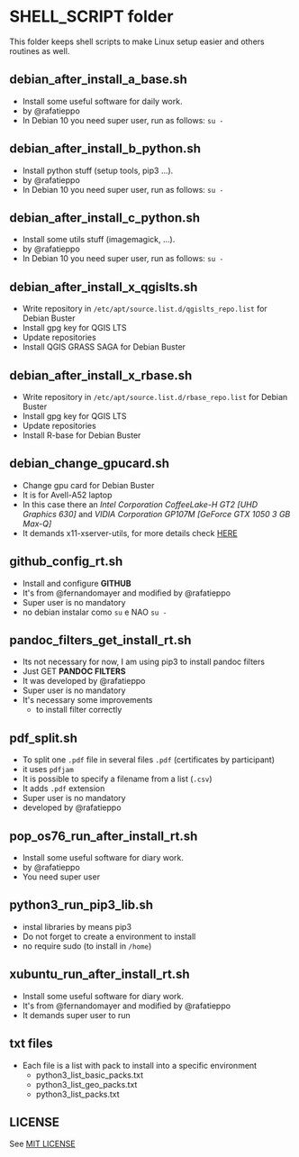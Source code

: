 # SHELL_SCRIPT folder

This folder keeps shell scripts to make Linux setup easier and others
routines as well.

## debian_after_install_a_base.sh

- Install some useful software for daily work.
- by @rafatieppo
- In Debian 10 you need super user, run as follows:
    `su -`

## debian_after_install_b_python.sh

- Install python stuff (setup tools, pip3 ...).
- by @rafatieppo
- In Debian 10 you need super user, run as follows:
    `su -`

## debian_after_install_c_python.sh

- Install some utils stuff (imagemagick, ...).
- by @rafatieppo
- In Debian 10 you need super user, run as follows:
    `su -`

## debian_after_install_x_qgislts.sh

- Write repository in `/etc/apt/source.list.d/qgislts_repo.list` for Debian Buster
- Install gpg key for QGIS LTS
- Update repositories
- Install QGIS GRASS SAGA for Debian Buster

## debian_after_install_x_rbase.sh

- Write repository in `/etc/apt/source.list.d/rbase_repo.list` for Debian Buster
- Install gpg key for QGIS LTS
- Update repositories
- Install R-base for Debian Buster

## debian_change_gpucard.sh

- Change gpu card for Debian Buster
- It is for Avell-A52 laptop 
- In this case there an *Intel Corporation CoffeeLake-H GT2 [UHD Graphics 630]* and *VIDIA Corporation GP107M [GeForce GTX 1050 3 GB Max-Q]*
- It demands x11-xserver-utils, for more details check [HERE](https://rafatieppo.github.io/post/2020_05_25_debian_nvidia/)

## github_config_rt.sh

- Install and configure **GITHUB**
- It's from @fernandomayer and modified by @rafatieppo
- Super user is no mandatory
- no debian instalar como `su` e NAO `su -`

## pandoc_filters_get_install_rt.sh

- Its not necessary for now, I am using pip3 to install pandoc filters
- Just GET **PANDOC FILTERS**
- It was developed by @rafatieppo
- Super user is no mandatory
- It's necessary some improvements
    - to install filter correctly

## pdf_split.sh

- To split one ```.pdf``` file in several files ```.pdf``` (certificates by participant)
- it uses ```pdfjam```
- It is possible to specify a filename from a list (```.csv```)
- It adds ```.pdf``` extension
- Super user is no mandatory
- developed by @rafatieppo

## pop_os76_run_after_install_rt.sh

- Install some useful software for diary work.
- by @rafatieppo
- You need super user

## python3_run_pip3_lib.sh

- instal libraries by means pip3
- Do not forget to create a environment to install
- no require sudo (to install in `/home`)

## xubuntu_run_after_install_rt.sh

- Install some useful software for diary work.
- It's from @fernandomayer and modified by @rafatieppo
- It demands super user to run

## txt files

- Each file is a list with pack to install into a specific environment
  - python3_list_basic_packs.txt
  - python3_list_geo_packs.txt
  - python3_list_packs.txt

## LICENSE

See [MIT LICENSE](https://github.com/rafatieppo/SHELL_SCRIPT/blob/master/LICENSE.md)



